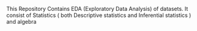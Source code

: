 This Repository Contains EDA (Exploratory Data Analysis) of datasets.
It consist of  Statistics ( both  Descriptive statistics and Inferential statistics ) and algebra

